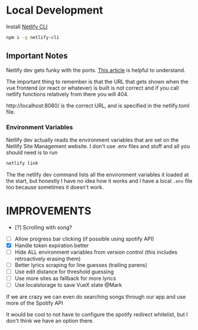 # Local Development

Install [Netlify CLI](https://cli.netlify.com/)

```bash
npm i -g netlify-cli
```

## Important Notes

Netlify dev gets funky with the ports. [This article](https://cli.netlify.com/netlify-dev/) is helpful to understand.

The important thing to remember is that the URL that gets shown when the vue frontend (or react or whatever) is built is not correct and if you call netlify functions relatively from there you will 404.

http://localhost:8080/ is the correct URL, and is specified in the netlify.toml file.

### Environment Variables

Netlify dev actually reads the environment variables that are set on the Netlify Site Management website. I don't use .env files and stuff and all you should need is to run 
```bash
netlify link
```
The the netlify dev command lists all the environment variables it loaded at the start, but honestly I have no idea how it works and I have a local `.env` file too because sometimes it doesn't work.



# IMPROVEMENTS

- [?] Scrolling with song?
- [ ] Allow progress bar clicking (if possible using spotify API)
- [x] Handle token expiration better
- [ ] Hide ALL environment variables from version control (this includes retroactively erasing them)
- [ ] Better lyrics scraping for line guesses (trailing parens)
- [ ] Use edit distance for threshold guessing
- [ ] Use more sites as fallback for more lyrics
- [ ] Use localstorage to save VueX state @Mark

If we are crazy we can even do searching songs through our app and use more of the Spotify API

It would be cool to not have to configure the spotify redirect whitelist, but I don't think we have an option there.
